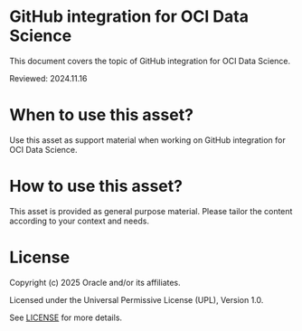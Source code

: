 # GitHub integration for OCI Data Science
 
This document covers the topic of GitHub integration for OCI Data Science.

Reviewed: 2024.11.16
 

# When to use this asset?

Use this asset as support material when working on GitHub integration for OCI Data Science.


# How to use this asset?

This asset is provided as general purpose material. Please tailor the content according to your context and needs.


# License
 
Copyright (c) 2025 Oracle and/or its affiliates.
 
Licensed under the Universal Permissive License (UPL), Version 1.0.
 
See [LICENSE](https://github.com/oracle-devrel/technology-engineering/blob/main/LICENSE) for more details.
